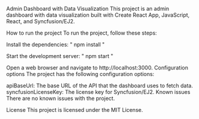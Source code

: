 Admin Dashboard with Data Visualization
This project is an admin dashboard with data visualization built with Create React App, JavaScript, React, and Syncfusion/EJ2.

How to run the project
To run the project, follow these steps:

Install the dependencies:
"
npm install
"

Start the development server:
"
npm start
"

Open a web browser and navigate to http://localhost:3000.
Configuration options
The project has the following configuration options:

apiBaseUrl: The base URL of the API that the dashboard uses to fetch data.
syncfusionLicenseKey: The license key for Syncfusion/EJ2.
Known issues
There are no known issues with the project.

License
This project is licensed under the MIT License.
